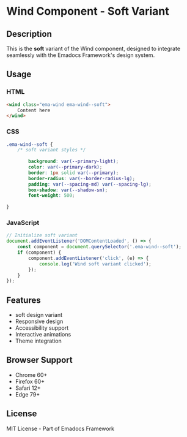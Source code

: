 # Wind Component - Soft Variant

## Description
This is the **soft** variant of the Wind component, designed to integrate seamlessly with the Emadocs Framework's design system.

## Usage

### HTML
```html
<wind class="ema-wind ema-wind--soft">
    Content here
</wind>
```

### CSS
```css
.ema-wind--soft {
    /* soft variant styles */
    
        background: var(--primary-light);
        color: var(--primary-dark);
        border: 1px solid var(--primary);
        border-radius: var(--border-radius-lg);
        padding: var(--spacing-md) var(--spacing-lg);
        box-shadow: var(--shadow-sm);
        font-weight: 500;
    
}
```

### JavaScript
```javascript
// Initialize soft variant
document.addEventListener('DOMContentLoaded', () => {
    const component = document.querySelector('.ema-wind--soft');
    if (component) {
        component.addEventListener('click', (e) => {
            console.log('Wind soft variant clicked');
        });
    }
});
```

## Features
- soft design variant
- Responsive design
- Accessibility support
- Interactive animations
- Theme integration

## Browser Support
- Chrome 60+
- Firefox 60+
- Safari 12+
- Edge 79+

## License
MIT License - Part of Emadocs Framework
